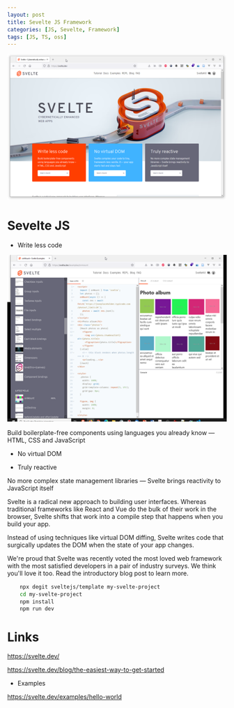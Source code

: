 ```yaml
---
layout: post
title: Sevelte JS Framework
categories: [JS, Sevelte, Framework]
tags: [JS, TS, oss]
--- 
```


![](../pics/2021-12-17-15-16-54-sevelte.png)

# Sevelte JS

- Write less code

![](../pics/2021-12-17-15-16-07.png)

Build boilerplate-free components using languages you already know — HTML, CSS and JavaScript

- No virtual DOM

- Truly reactive

No more complex state management libraries — Svelte brings reactivity to JavaScript itself


Svelte is a radical new approach to building user interfaces. Whereas traditional frameworks like React and Vue do the bulk of their work in the browser, Svelte shifts that work into a compile step that happens when you build your app.

Instead of using techniques like virtual DOM diffing, Svelte writes code that surgically updates the DOM when the state of your app changes.

We're proud that Svelte was recently voted the most loved web framework with the most satisfied developers in a pair of industry surveys. We think you'll love it too. Read the introductory blog post to learn more.

```bash
    npx degit sveltejs/template my-svelte-project
    cd my-svelte-project
    npm install
    npm run dev
```

# Links 

https://svelte.dev/

https://svelte.dev/blog/the-easiest-way-to-get-started

- Examples 

https://svelte.dev/examples/hello-world

